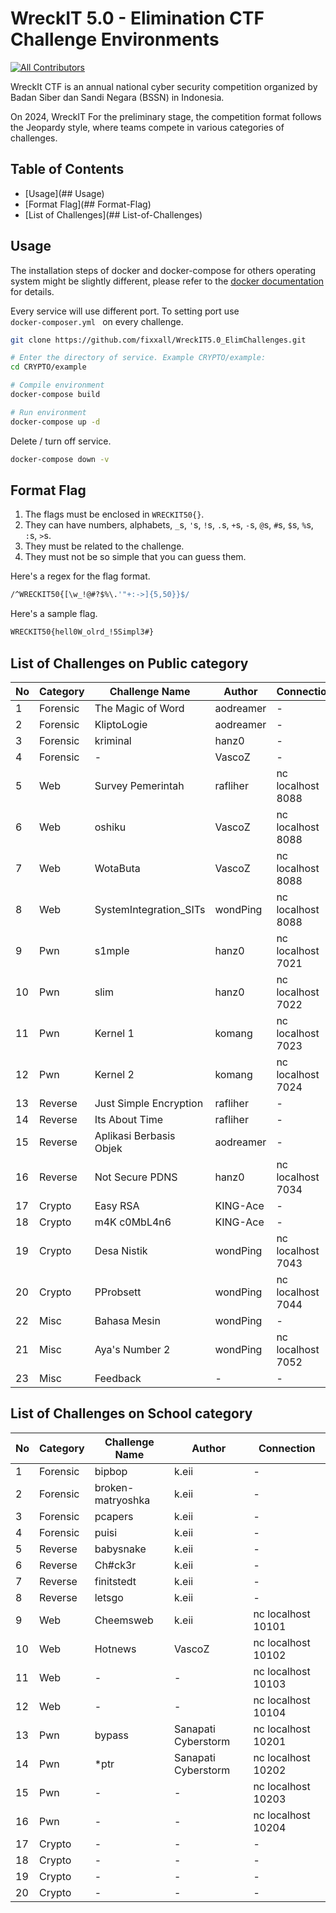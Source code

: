 # WreckIT 5.0 - Elimination CTF Challenge Environments

[![All Contributors](https://img.shields.io/badge/all_contributors-6-darkblue.svg?style=flat-square)](#contributors-)

WreckIt CTF is an annual national cyber security competition organized by Badan Siber dan Sandi Negara (BSSN) in Indonesia.

On 2024, WreckIT For the preliminary stage, the competition format follows the Jeopardy style, where teams compete in various categories of challenges.

## Table of Contents

* [Usage](## Usage)
* [Format Flag](## Format-Flag)
* [List of Challenges](## List-of-Challenges)

## Usage

The installation steps of docker and docker-compose for others operating system might be slightly different, please refer to the [docker documentation](https://docs.docker.com/) for details.

Every service will use different port. To setting port use <code> docker-composer.yml </code> on every challenge.

```bash
git clone https://github.com/fixxall/WreckIT5.0_ElimChallenges.git

# Enter the directory of service. Example CRYPTO/example:
cd CRYPTO/example

# Compile environment
docker-compose build

# Run environment
docker-compose up -d
```

Delete / turn off service.

```bash
docker-compose down -v
```

## Format Flag

1. The flags must be enclosed in `WRECKIT50{}`.
2. They can have numbers, alphabets, `_`s, `'`s, `!`s, `.`s, `+`s, `-`s, `@`s, `#`s, `$`s, `%`s, `:`s, `>`s.
3. They must be related to the challenge.
4. They must not be so simple that you can guess them.

Here's a regex for the flag format.

```bash
/^WRECKIT50{[\w_!@#?$%\.'"+:->]{5,50}}$/
```

Here's a sample flag.

```bash
WRECKIT50{hell0W_olrd_!5Simpl3#}
```

## List of Challenges on Public category

| No  | Category  | Challenge Name       | Author      |  Connection    |
| --- | --------- | ------------------- | ----------- | ---------------- |
| 1   | Forensic    | The Magic of Word  | aodreamer    | - |
| 2   | Forensic    | KliptoLogie  | aodreamer    | - |
| 3   | Forensic    | kriminal  | hanz0    | - |
| 4   | Forensic    | -  | VascoZ    | - |
| 5   | Web    | Survey Pemerintah  | rafliher    | nc localhost 8088 |
| 6   | Web    | oshiku  | VascoZ    | nc localhost 8088 |
| 7   | Web    | WotaButa  | VascoZ    | nc localhost 8088 |
| 8   | Web    | SystemIntegration_SITs  | wondPing    | nc localhost 8088 |
| 9   | Pwn    | s1mple  | hanz0    | nc localhost 7021 |
| 10   | Pwn    | slim  | hanz0    | nc localhost 7022 |
| 11   | Pwn    | Kernel 1  | komang    | nc localhost 7023 |
| 12   | Pwn    | Kernel 2  | komang    | nc localhost 7024 |
| 13   | Reverse    | Just Simple Encryption  | rafliher    | - |
| 14   | Reverse    | Its About Time  | rafliher    | - |
| 15   | Reverse    | Aplikasi Berbasis Objek  | aodreamer    | - |
| 16   | Reverse    | Not Secure PDNS  | hanz0    | nc localhost 7034 |
| 17   | Crypto    | Easy RSA  | KING-Ace    | - |
| 18   | Crypto    | m4K c0MbL4n6  | KING-Ace    | - |
| 19   | Crypto    | Desa Nistik  | wondPing    | nc localhost 7043 |
| 20   | Crypto    | PProbsett  | wondPing    | nc localhost 7044 |
| 22   | Misc    | Bahasa Mesin   | wondPing    | - |
| 21   | Misc    | Aya's Number 2  | wondPing    | nc localhost 7052 |
| 23   | Misc    | Feedback  | -    | - |

## List of Challenges on School category

| No  | Category  | Challenge Name       | Author      |  Connection                                                 |
| --- | --------- | ------------------- | ----------- | ---------------------------------------------------- |
| 1   | Forensic    | bipbop  | k.eii    | - |
| 2   | Forensic    | broken-matryoshka  | k.eii    | - |
| 3   | Forensic    | pcapers  | k.eii    | - |
| 4   | Forensic    | puisi  | k.eii    | - |
| 5   | Reverse    | babysnake  | k.eii    | - |
| 6   | Reverse    | Ch#ck3r  | k.eii    | - |
| 7   | Reverse    | finitstedt  | k.eii    | - |
| 8   | Reverse    | letsgo  | k.eii    | - |
| 9   | Web    | Cheemsweb  | k.eii    | nc localhost 10101 |
| 10   | Web    | Hotnews  | VascoZ    | nc localhost 10102 |
| 11   | Web    | -  | -    | nc localhost 10103 |
| 12   | Web    | -  | -    | nc localhost 10104 |
| 13   | Pwn    | bypass  | Sanapati Cyberstorm    | nc localhost 10201 |
| 14   | Pwn    | *ptr  | Sanapati Cyberstorm    | nc localhost 10202 |
| 15   | Pwn    | -  | -    | nc localhost 10203 |
| 16   | Pwn    | -  | -    | nc localhost 10204 |
| 17   | Crypto    | -  | -    | - |
| 18   | Crypto    | -  | -    | - |
| 19   | Crypto    | -  | -    | - |
| 20   | Crypto    | -  | -    | - |
